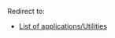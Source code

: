 Redirect to:

*   [List of applications/Utilities](/index.php/List_of_applications/Utilities "List of applications/Utilities")